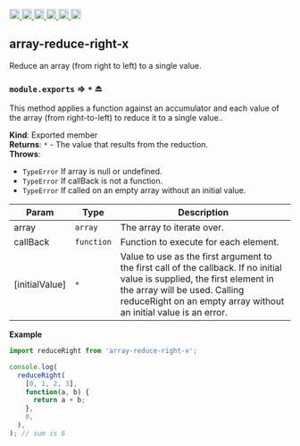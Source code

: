 <a
  href="https://travis-ci.org/Xotic750/array-reduce-right-x"
  title="Travis status">
<img
  src="https://travis-ci.org/Xotic750/array-reduce-right-x.svg?branch=master"
  alt="Travis status" height="18">
</a>
<a
  href="https://david-dm.org/Xotic750/array-reduce-right-x"
  title="Dependency status">
<img src="https://david-dm.org/Xotic750/array-reduce-right-x/status.svg"
  alt="Dependency status" height="18"/>
</a>
<a
  href="https://david-dm.org/Xotic750/array-reduce-right-x?type=dev"
  title="devDependency status">
<img src="https://david-dm.org/Xotic750/array-reduce-right-x/dev-status.svg"
  alt="devDependency status" height="18"/>
</a>
<a
  href="https://badge.fury.io/js/array-reduce-right-x"
  title="npm version">
<img src="https://badge.fury.io/js/array-reduce-right-x.svg"
  alt="npm version" height="18">
</a>
<a
  href="https://www.jsdelivr.com/package/npm/array-reduce-right-x"
  title="jsDelivr hits">
<img src="https://data.jsdelivr.com/v1/package/npm/array-reduce-right-x/badge?style=rounded"
  alt="jsDelivr hits" height="18">
</a>
<a
  href="https://bettercodehub.com/results/Xotic750/array-reduce-right-x"
  title="bettercodehub score">
<img src="https://bettercodehub.com/edge/badge/Xotic750/array-reduce-right-x?branch=master"
  alt="bettercodehub score" height="18">
</a>

<a name="module_array-reduce-right-x"></a>

## array-reduce-right-x

Reduce an array (from right to left) to a single value.

<a name="exp_module_array-reduce-right-x--module.exports"></a>

### `module.exports` ⇒ <code>\*</code> ⏏

This method applies a function against an accumulator and each value of the
array (from right-to-left) to reduce it to a single value..

**Kind**: Exported member  
**Returns**: <code>\*</code> - The value that results from the reduction.  
**Throws**:

- <code>TypeError</code> If array is null or undefined.
- <code>TypeError</code> If callBack is not a function.
- <code>TypeError</code> If called on an empty array without an initial value.

| Param          | Type                  | Description                                                                                                                                                                                                                     |
| -------------- | --------------------- | ------------------------------------------------------------------------------------------------------------------------------------------------------------------------------------------------------------------------------- |
| array          | <code>array</code>    | The array to iterate over.                                                                                                                                                                                                      |
| callBack       | <code>function</code> | Function to execute for each element.                                                                                                                                                                                           |
| [initialValue] | <code>\*</code>       | Value to use as the first argument to the first call of the callback. If no initial value is supplied, the first element in the array will be used. Calling reduceRight on an empty array without an initial value is an error. |

**Example**

```js
import reduceRight from 'array-reduce-right-x';

console.log(
  reduceRight(
    [0, 1, 2, 3],
    function(a, b) {
      return a + b;
    },
    0,
  ),
); // sum is 6
```
